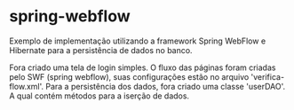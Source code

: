 # spring-webflow
Exemplo de implementação utilizando a framework Spring WebFlow e Hibernate para a persistência de dados no banco.

Fora criado uma tela de login simples. O fluxo das páginas foram criadas pelo SWF (spring webflow), suas configurações estão no arquivo 'verifica-flow.xml'.
Para a persistência dos dados, fora criado uma classe 'userDAO'. A qual contém métodos para a iserção de dados.
